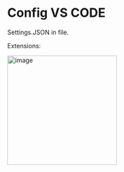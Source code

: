 # Config VS CODE

Settings.JSON in file.

Extensions:

<img width="250" alt="image" src="https://github.com/desenvbr/vs_code_style/assets/45175421/4a37da79-88c9-4b1f-9dcc-2a8511c82222">

